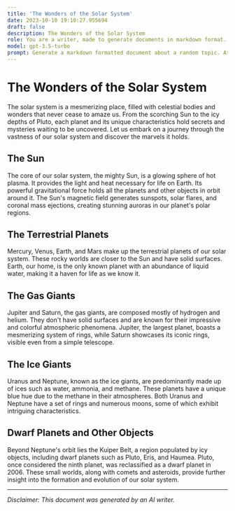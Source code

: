 ```yaml
---
title: 'The Wonders of the Solar System'
date: 2023-10-10 19:10:27.955694
draft: false
description: The Wonders of the Solar System
role: You are a writer, made to generate documents in markdown format. It is very important that all of the documents you generate are in valid markdown format.
model: gpt-3.5-turbo
prompt: Generate a markdown formatted document about a random topic. At the bottom, include a disclaimer explaining that the document was generated by you. The first line of the document should be the title. Make sure that the entire document is in proper markdown format, using a mix of various tags to make the document visually appealing.
---
```


# The Wonders of the Solar System

The solar system is a mesmerizing place, filled with celestial bodies and wonders that never cease to amaze us. From the scorching Sun to the icy depths of Pluto, each planet and its unique characteristics hold secrets and mysteries waiting to be uncovered. Let us embark on a journey through the vastness of our solar system and discover the marvels it holds.

## The Sun

The core of our solar system, the mighty Sun, is a glowing sphere of hot plasma. It provides the light and heat necessary for life on Earth. Its powerful gravitational force holds all the planets and other objects in orbit around it. The Sun's magnetic field generates sunspots, solar flares, and coronal mass ejections, creating stunning auroras in our planet's polar regions.

## The Terrestrial Planets

Mercury, Venus, Earth, and Mars make up the terrestrial planets of our solar system. These rocky worlds are closer to the Sun and have solid surfaces. Earth, our home, is the only known planet with an abundance of liquid water, making it a haven for life as we know it.

## The Gas Giants

Jupiter and Saturn, the gas giants, are composed mostly of hydrogen and helium. They don't have solid surfaces and are known for their impressive and colorful atmospheric phenomena. Jupiter, the largest planet, boasts a mesmerizing system of rings, while Saturn showcases its iconic rings, visible even from a simple telescope.

## The Ice Giants

Uranus and Neptune, known as the ice giants, are predominantly made up of ices such as water, ammonia, and methane. These planets have a unique blue hue due to the methane in their atmospheres. Both Uranus and Neptune have a set of rings and numerous moons, some of which exhibit intriguing characteristics.

## Dwarf Planets and Other Objects

Beyond Neptune's orbit lies the Kuiper Belt, a region populated by icy objects, including dwarf planets such as Pluto, Eris, and Haumea. Pluto, once considered the ninth planet, was reclassified as a dwarf planet in 2006. These small worlds, along with comets and asteroids, provide further insight into the formation and evolution of our solar system.

---

*Disclaimer: This document was generated by an AI writer.*